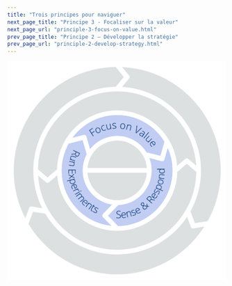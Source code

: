 ```yaml
---
title: "Trois principes pour naviguer"
next_page_title: "Principe 3 - Focaliser sur la valeur"
next_page_url: "principle-3-focus-on-value.html"
prev_page_title: "Principe 2 – Développer la stratégie"
prev_page_url: "principle-2-develop-strategy.html"
---
```




![Trois principes pour naviguer : mettre l’accent sur la valeur – sentir & réagir – expériementer](img/csf/csf-light-navigation.png)
